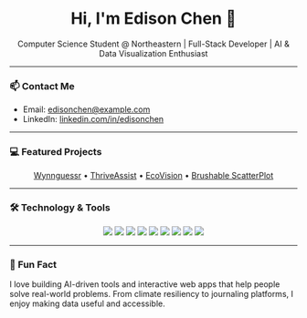 

<h1 align="center">Hi, I'm Edison Chen 👋</h1>
<p align="center">Computer Science Student @ Northeastern | Full-Stack Developer | AI & Data Visualization Enthusiast</p>

---

### 📫 Contact Me
- Email: edisonchen@example.com  
- LinkedIn: [linkedin.com/in/edisonchen](https://www.linkedin.com/in/edisonchen)  

---

### 💻 Featured Projects
<p align="center">
  <a href="https://github.com/yourusername/Wynnguessr">Wynnguessr</a> • 
  <a href="https://github.com/yourusername/ThriveAssist">ThriveAssist</a> • 
  <a href="https://github.com/yourusername/EcoVision">EcoVision</a> • 
  <a href="https://github.com/yourusername/BrushableScatterPlot">Brushable ScatterPlot</a>
</p>

---

### 🛠 Technology & Tools
<p align="center">
  <img src="https://img.shields.io/badge/Python-3776AB?style=for-the-badge&logo=python&logoColor=white"/>
  <img src="https://img.shields.io/badge/JavaScript-F7DF1E?style=for-the-badge&logo=javascript&logoColor=black"/>
  <img src="https://img.shields.io/badge/TypeScript-3178C6?style=for-the-badge&logo=typescript&logoColor=white"/>
  <img src="https://img.shields.io/badge/HTML5-E34F26?style=for-the-badge&logo=html5&logoColor=white"/>
  <img src="https://img.shields.io/badge/CSS3-1572B6?style=for-the-badge&logo=css3&logoColor=white"/>
  <img src="https://img.shields.io/badge/Flask-000000?style=for-the-badge&logo=flask&logoColor=white"/>
  <img src="https://img.shields.io/badge/PyTorch-EE4C2C?style=for-the-badge&logo=pytorch&logoColor=white"/>
  <img src="https://img.shields.io/badge/D3.js-F9A03C?style=for-the-badge&logo=d3.js&logoColor=white"/>
  <img src="https://img.shields.io/badge/AWS-232F3E?style=for-the-badge&logo=amazon-aws&logoColor=white"/>
</p>

---



### 🌱 Fun Fact
I love building AI-driven tools and interactive web apps that help people solve real-world problems. From climate resiliency to journaling platforms, I enjoy making data useful and accessible.  
